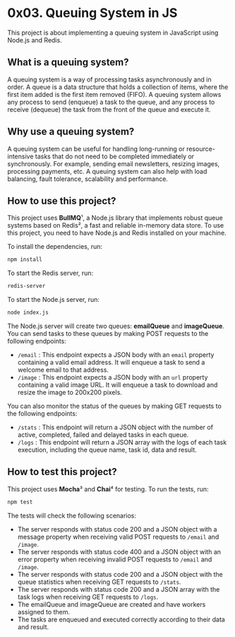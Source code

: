 # 0x03. Queuing System in JS

This project is about implementing a queuing system in JavaScript using Node.js and Redis.

## What is a queuing system?

A queuing system is a way of processing tasks asynchronously and in order. A queue is a data structure that holds a collection of items, where the first item added is the first item removed (FIFO). A queuing system allows any process to send (enqueue) a task to the queue, and any process to receive (dequeue) the task from the front of the queue and execute it.

## Why use a queuing system?

A queuing system can be useful for handling long-running or resource-intensive tasks that do not need to be completed immediately or synchronously. For example, sending email newsletters, resizing images, processing payments, etc. A queuing system can also help with load balancing, fault tolerance, scalability and performance.

## How to use this project?

This project uses **BullMQ**¹, a Node.js library that implements robust queue systems based on Redis², a fast and reliable in-memory data store. To use this project, you need to have Node.js and Redis installed on your machine.

To install the dependencies, run:

```bash
npm install
```

To start the Redis server, run:

```bash
redis-server
```

To start the Node.js server, run:

```bash
node index.js
```

The Node.js server will create two queues: **emailQueue** and **imageQueue**. You can send tasks to these queues by making POST requests to the following endpoints:

- `/email` : This endpoint expects a JSON body with an `email` property containing a valid email address. It will enqueue a task to send a welcome email to that address.
- `/image` : This endpoint expects a JSON body with an `url` property containing a valid image URL. It will enqueue a task to download and resize the image to 200x200 pixels.

You can also monitor the status of the queues by making GET requests to the following endpoints:

- `/stats` : This endpoint will return a JSON object with the number of active, completed, failed and delayed tasks in each queue.
- `/logs` : This endpoint will return a JSON array with the logs of each task execution, including the queue name, task id, data and result.

## How to test this project?

This project uses **Mocha**³ and **Chai**⁴ for testing. To run the tests, run:

```bash
npm test
```

The tests will check the following scenarios:

- The server responds with status code 200 and a JSON object with a message property when receiving valid POST requests to `/email` and `/image`.
- The server responds with status code 400 and a JSON object with an error property when receiving invalid POST requests to `/email` and `/image`.
- The server responds with status code 200 and a JSON object with the queue statistics when receiving GET requests to `/stats`.
- The server responds with status code 200 and a JSON array with the task logs when receiving GET requests to `/logs`.
- The emailQueue and imageQueue are created and have workers assigned to them.
- The tasks are enqueued and executed correctly according to their data and result.
